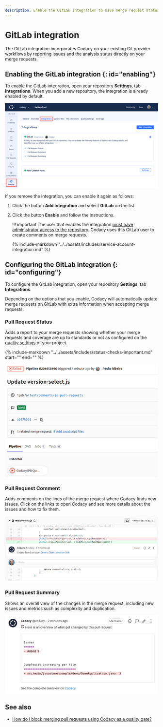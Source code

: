 ```yaml
---
description: Enable the GitLab integration to have merge request status, comments, and analysis summaries from Codacy directly on merge requests.
---
```


# GitLab integration

The GitLab integration incorporates Codacy on your existing Git provider workflows by reporting issues and the analysis status directly on your merge requests.

## Enabling the GitLab integration {: id="enabling"}

To enable the GitLab integration, open your repository **Settings**, tab **Integrations**. When you add a new repository, the integration is already enabled by default.

![GitLab integration](images/gitlab-integration.png)

If you remove the integration, you can enable it again as follows:

1.  Click the button **Add integration** and select **GitLab** on the list.
1.  Click the button **Enable** and follow the instructions.

    !!! important
        The user that enables the integration [must have administrator access to the repository](../../organizations/roles-and-permissions-for-organizations.md#permissions-for-gitlab). Codacy uses this GitLab user to create comments on merge requests.

    {% include-markdown "../../assets/includes/service-account-integration.md" %}

## Configuring the GitLab integration {: id="configuring"}

To configure the GitLab integration, open your repository **Settings**, tab **Integrations**.

Depending on the options that you enable, Codacy will automatically update merge requests on GitLab with extra information when accepting merge requests:

### Pull Request Status

Adds a report to your merge requests showing whether your merge requests and coverage are up to standards or not as configured on the [quality settings](../../repositories-configure/adjusting-quality-settings.md) of your project.

{%
    include-markdown "../../assets/includes/status-checks-important.md"
    start="<!--coverage-status-gitlab-start-->"
    end="<!--coverage-status-gitlab-end-->"
%}

![Merge request status on GitLab](images/gitlab-integration-pr-status.png)

### Pull Request Comment

Adds comments on the lines of the merge request where Codacy finds new issues. Click on the links to open Codacy and see more details about the issues and how to fix them.

![Merge request comment on GitLab](images/gitlab-integration-pr-comment.png)

### Pull Request Summary

Shows an overall view of the changes in the merge request, including new issues and metrics such as complexity and duplication.

![Merge request summary on GitLab](images/gitlab-integration-pr-summary.png)

## See also

-   [How do I block merging pull requests using Codacy as a quality gate?](../../faq/general/how-do-i-block-merging-prs-using-codacy-as-a-quality-gate.md)
